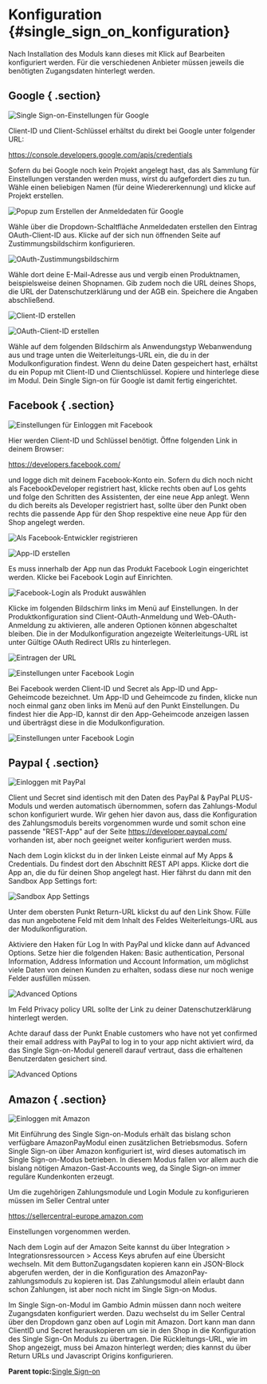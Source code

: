# Konfiguration {#single_sign_on_konfiguration}

Nach Installation des Moduls kann dieses mit Klick auf Bearbeiten konfiguriert werden. Für die verschiedenen Anbieter müssen jeweils die benötigten Zugangsdaten hinterlegt werden.

## Google { .section}

![](Bilder/Abb094_SSO_EinstellungenGoogle.png "Single Sign-on-Einstellungen für Google")

Client-ID und Client-Schlüssel erhältst du direkt bei Google unter folgender URL:

https://console.developers.google.com/apis/credentials

Sofern du bei Google noch kein Projekt angelegt hast, das als Sammlung für Einstellungen verstanden werden muss, wirst du aufgefordert dies zu tun. Wähle einen beliebigen Namen \(für deine Wiedererkennung\) und klicke auf Projekt erstellen.

![](Bilder/Abb095_SSO_GoogleAufruf.png "Popup zum Erstellen der Anmeldedaten für Google")

Wähle über die Dropdown-Schaltfläche Anmeldedaten erstellen den Eintrag OAuth-Client-ID aus. Klicke auf der sich nun öffnenden Seite auf Zustimmungsbildschirm konfigurieren.

![](Bilder/Abb096_SSO_OAuth_Zugangsdaten.png "OAuth-Zustimmungsbildschirm")

Wähle dort deine E-Mail-Adresse aus und vergib einen Produktnamen, beispielsweise deinen Shopnamen. Gib zudem noch die URL deines Shops, die URL der Datenschutzerklärung und der AGB ein. Speichere die Angaben abschließend.

![](Bilder/Abb097_SSO_ClientIDErstellen.png "Client-ID erstellen")

![](Bilder/Abb098_SSO_OAuth_Client.png "OAuth-Client-ID erstellen")

Wähle auf dem folgenden Bildschirm als Anwendungstyp Webanwendung aus und trage unten die Weiterleitungs-URL ein, die du in der Modulkonfiguration findest. Wenn du deine Daten gespeichert hast, erhältst du ein Popup mit Client-ID und Clientschlüssel. Kopiere und hinterlege diese im Modul. Dein Single Sign-on für Google ist damit fertig eingerichtet.

## Facebook { .section}

![](Bilder/Abb099_SSO_EinloggenMitFacebook.png "Einstellungen für Einloggen mit Facebook")

Hier werden Client-ID und Schlüssel benötigt. Öffne folgenden Link in deinem Browser:

https://developers.facebook.com/

und logge dich mit deinem Facebook-Konto ein. Sofern du dich noch nicht als FacebookDeveloper registriert hast, klicke rechts oben auf Los gehts und folge den Schritten des Assistenten, der eine neue App anlegt. Wenn du dich bereits als Developer registriert hast, sollte über den Punkt oben rechts die passende App für den Shop respektive eine neue App für den Shop angelegt werden.

![](Bilder/Abb100_SSO_FacebookRegistriert.png "Als Facebook-Entwickler registrieren")

![](Bilder/Abb101_SSO_App_ID_erstellen.png "App-ID erstellen")

Es muss innerhalb der App nun das Produkt Facebook Login eingerichtet werden. Klicke bei Facebook Login auf Einrichten.

![](Bilder/Abb103_SSO_FacebookLoginProdukt.png "Facebook-Login als Produkt auswählen")

Klicke im folgenden Bildschirm links im Menü auf Einstellungen. In der Produktkonfiguration sind Client-OAuth-Anmeldung und Web-OAuth-Anmeldung zu aktivieren, alle anderen Optionen können abgeschaltet bleiben. Die in der Modulkonfiguration angezeigte Weiterleitungs-URL ist unter Gültige OAuth Redirect URIs zu hinterlegen.

![](Bilder/Abb105_SSO_EintragenDerURL.png "Eintragen der URL")

![](Bilder/Abb106_SSO_EinstellungenFacebookLogin.png "Einstellungen unter Facebook Login")

Bei Facebook werden Client-ID und Secret als App-ID und App-Geheimcode bezeichnet. Um App-ID und Geheimcode zu finden, klicke nun noch einmal ganz oben links im Menü auf den Punkt Einstellungen. Du findest hier die App-ID, kannst dir den App-Geheimcode anzeigen lassen und überträgst diese in die Modulkonfiguration.

![](Bilder/Abb107_SSO_EisntellungenFacebookLogin.png "Einstellungen unter Facebook Login")

## Paypal { .section}

![](Bilder/Abb108_SSO_EinloggenMitPayPal.png "Einloggen mit PayPal")

Client und Secret sind identisch mit den Daten des PayPal & PayPal PLUS-Moduls und werden automatisch übernommen, sofern das Zahlungs-Modul schon konfiguriert wurde. Wir gehen hier davon aus, dass die Konfiguration des Zahlungsmoduls bereits vorgenommen wurde und somit schon eine passende "REST-App" auf der Seite https://developer.paypal.com/ vorhanden ist, aber noch geeignet weiter konfiguriert werden muss.

Nach dem Login klickst du in der linken Leiste einmal auf My Apps & Credentials. Du findest dort den Abschnitt REST API apps. Klicke dort die App an, die du für deinen Shop angelegt hast. Hier fährst du dann mit den Sandbox App Settings fort:

![](Bilder/Abb109_SSO_SandboxAppSettings.png "Sandbox App Settings")

Unter dem obersten Punkt Return-URL klickst du auf den Link Show. Fülle das nun angebotene Feld mit dem Inhalt des Feldes Weiterleitungs-URL aus der Modulkonfiguration.

Aktiviere den Haken für Log In with PayPal und klicke dann auf Advanced Options. Setze hier die folgenden Haken: Basic authentication, Personal Information, Address Information und Account Information, um möglichst viele Daten von deinen Kunden zu erhalten, sodass diese nur noch wenige Felder ausfüllen müssen.

![](Bilder/Abb110_SSO_AdvancedOptions.png "Advanced Options")

Im Feld Privacy policy URL sollte der Link zu deiner Datenschutzerklärung hinterlegt werden.

Achte darauf dass der Punkt Enable customers who have not yet confirmed their email address with PayPal to log in to your app nicht aktiviert wird, da das Single Sign-on-Modul generell darauf vertraut, dass die erhaltenen Benutzerdaten gesichert sind.

![](Bilder/Abb111_SSO_AdvancedOptions.png "Advanced Options")

## Amazon { .section}

![](Bilder/Abb112_SSO_EinloggenMitAmazon.png "Einloggen mit Amazon")

Mit Einführung des Single Sign-on-Moduls erhält das bislang schon verfügbare AmazonPayModul einen zusätzlichen Betriebsmodus. Sofern Single Sign-on über Amazon konfiguriert ist, wird dieses automatisch im Single Sign-on-Modus betrieben. In diesem Modus fallen vor allem auch die bislang nötigen Amazon-Gast-Accounts weg, da Single Sign-on immer reguläre Kundenkonten erzeugt.

Um die zugehörigen Zahlungsmodule und Login Module zu konfigurieren müssen im Seller Central unter

https://sellercentral-europe.amazon.com

Einstellungen vorgenommen werden.

Nach dem Login auf der Amazon Seite kannst du über Integration \> Integrationsressourcen \> Access Keys abrufen auf eine Übersicht wechseln. Mit dem ButtonZugangsdaten kopieren kann ein JSON-Block abgerufen werden, der in die Konfiguration des AmazonPay-zahlungsmoduls zu kopieren ist. Das Zahlungsmodul allein erlaubt dann schon Zahlungen, ist aber noch nicht im Single Sign-on Modus.

Im Single Sign-on-Modul im Gambio Admin müssen dann noch weitere Zugangsdaten konfiguriert werden. Dazu wechselst du im Seller Central über den Dropdown ganz oben auf Login mit Amazon. Dort kann man dann ClientID und Secret herauskopieren um sie in den Shop in die Konfiguration des Single Sign-On Moduls zu übertragen. Die Rückleitungs-URL, wie im Shop angezeigt, muss bei Amazon hinterlegt werden; dies kannst du über Return URLs und Javascript Origins konfigurieren.

**Parent topic:**[Single Sign-on](7_6_SingleSign_on.md)

